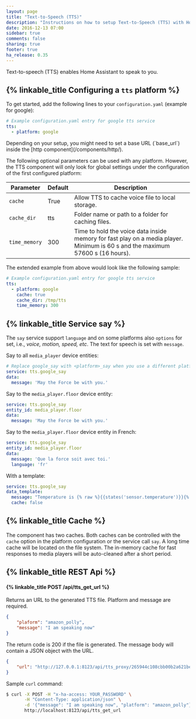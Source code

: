 ```yaml
---
layout: page
title: "Text-to-Speech (TTS)"
description: "Instructions on how to setup Text-to-Speech (TTS) with Home Assistant."
date: 2016-12-13 07:00
sidebar: true
comments: false
sharing: true
footer: true
ha_release: 0.35
---
```


Text-to-speech (TTS) enables Home Assistant to speak to you.

## {% linkable_title Configuring a `tts` platform %}

To get started, add the following lines to your `configuration.yaml` (example for google):

```yaml
# Example configuration.yaml entry for google tts service
tts:
  - platform: google
```

<p class='note'>
Depending on your setup, you might need to set a base URL (`base_url`) inside the [http component](/components/http/).
</p>

The following optional parameters can be used with any platform. However, the TTS component will only look for global settings under the configuration of the first configured platform:

| Parameter           | Default | Description                                                                                                                                                                                                                                                                                                                                                                               |
|---------------------|---------|-------------------------------------------------------------------------------------------------------------------------------------------------------------------------------------------------------------------------------------------------------------------------------------------------------------------------------------------------------------------------------------------|
| `cache` | True    | Allow TTS to cache voice file to local storage. |
| `cache_dir`  | tts      | Folder name or path to a folder for caching files. |
| `time_memory`     | 300     | Time to hold the voice data inside memory for fast play on a media player. Minimum is 60 s and the maximum 57600 s (16 hours). |

The extended example from above would look like the following sample:

```yaml
# Example configuration.yaml entry for google tts service
tts:
  - platform: google
    cache: true
    cache_dir: /tmp/tts
    time_memory: 300
```

## {% linkable_title Service say %}

The `say` service support `language` and on some platforms also `options` for set, i.e., *voice, motion, speed, etc*. The text for speech is set with `message`.

Say to all `media_player` device entities:

```yaml
# Replace google_say with <platform>_say when you use a different platform.
service: tts.google_say
data:
  message: 'May the Force be with you.'
```
Say to the `media_player.floor` device entity:

```yaml
service: tts.google_say
entity_id: media_player.floor
data:
  message: 'May the Force be with you.'
```

Say to the `media_player.floor` device entity in French:

```yaml
service: tts.google_say
entity_id: media_player.floor
data:
  message: 'Que la force soit avec toi.'
  language: 'fr'
```

With a template:

```yaml
service: tts.google_say
data_template:
  message: "Temperature is {% raw %}{{states('sensor.temperature')}}{% endraw %}."
  cache: false
```

## {% linkable_title Cache %}

The component has two caches. Both caches can be controlled with the `cache` option in the platform configuration or the service call `say`. A long time cache will be located on the file system. The in-memory cache for fast responses to media players will be auto-cleaned after a short period.

## {% linkable_title REST Api %}

#### {% linkable_title POST /api/tts_get_url %}

Returns an URL to the generated TTS file. Platform and message are required.

```json
{
    "plaform": "amazon_polly",
    "message": "I am speaking now"
}
```

The return code is 200 if the file is generated. The message body will contain a JSON object with the URL.

```json
{
    "url": "http://127.0.0.1:8123/api/tts_proxy/265944c108cbb00b2a621be5930513e03a0bb2cd_en_-_demo.mp3"
}
```

Sample `curl` command:

```bash
$ curl -X POST -H "x-ha-access: YOUR_PASSWORD" \
       -H "Content-Type: application/json" \
       -d '{"message": "I am speaking now", "platform": "amazon_polly"}' \
       http://localhost:8123/api/tts_get_url
```
